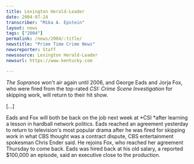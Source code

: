 ```yaml
---
title: Lexington Herald-Leader
date: 2004-07-24
transcriber: "Mika A. Epstein"
layout: news
tags: ["2004"]
permalink: /news/2004/:title/
newstitle: "Prime Time Crime News"
newsreporter: Staff
newssource: Lexington Herald-Leader
newsurl: https://www.kentucky.com

---
```


_The Sopranos_ won't air again until 2006, and George Eads and Jorja Fox, who were fired from the top-rated _CSI: Crime Scene Investigation_ for skipping work, will return to their hit show.

[...]

Eads and Fox will both be back on the job next week at *CSI *after learning a lesson in hardball network politics. Eads reached an agreement yesterday to return to television's most popular drama after he was fired for skipping work in what CBS thought was a contract dispute, CBS entertainment spokesman Chris Ender said. He rejoins Fox, who reached her agreement Thursday to come back. Eads was hired back at his old salary, a reported $100,000 an episode, said an executive close to the production.
